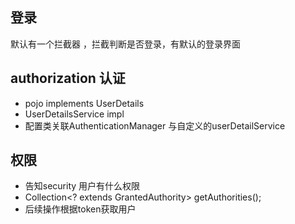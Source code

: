 ## 登录
默认有一个拦截器 ，拦截判断是否登录，有默认的登录界面

## authorization 认证
- pojo implements UserDetails
- UserDetailsService impl
- 配置类关联AuthenticationManager 与自定义的userDetailService

## 权限
- 告知security 用户有什么权限 
- 	Collection<? extends GrantedAuthority> getAuthorities();
-  后续操作根据token获取用户